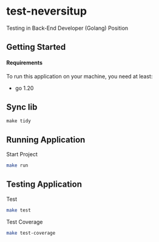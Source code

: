 # test-neversitup
Testing in Back-End Developer (Golang) Position

Getting Started
-----------
#### Requirements

To run this application on your machine, you need at least:

- go 1.20


Sync lib
---------------------

```
make tidy
```

Running Application
------------------------------------
Start Project

```bash
make run
```

Testing Application
------------------------------------
Test
```bash
make test
```
Test Coverage
```bash
make test-coverage
```